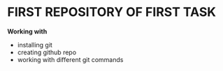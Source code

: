 # FIRST REPOSITORY OF FIRST TASK

**Working with**

* installing git
* creating github repo
* working with different git commands